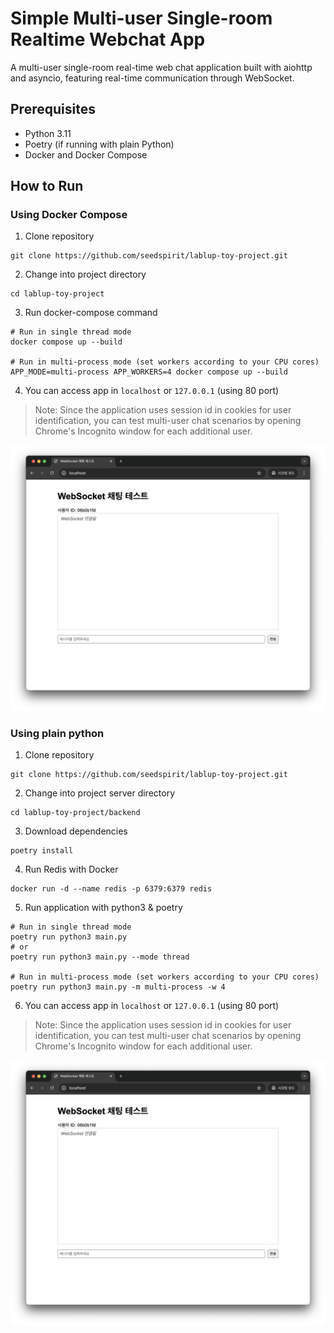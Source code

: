 # Simple Multi-user Single-room Realtime Webchat App
A multi-user single-room real-time web chat application built with aiohttp and asyncio, featuring real-time communication through WebSocket.

## Prerequisites
- Python 3.11
- Poetry (if running with plain Python)
- Docker and Docker Compose

## How to Run

### Using Docker Compose
1. Clone repository
```shell
git clone https://github.com/seedspirit/lablup-toy-project.git
```

2. Change into project directory 
```shell
cd lablup-toy-project
```

3. Run docker-compose command
```shell
# Run in single thread mode
docker compose up --build

# Run in multi-process mode (set workers according to your CPU cores)
APP_MODE=multi-process APP_WORKERS=4 docker compose up --build
```

4. You can access app in `localhost` or `127.0.0.1` (using 80 port)
> Note: Since the application uses session id in cookies for user identification, you can test multi-user chat scenarios by opening Chrome's Incognito window for each additional user.


![image](./application_image.png)


### Using plain python
1. Clone repository
```shell
git clone https://github.com/seedspirit/lablup-toy-project.git
```

2. Change into project server directory 
```shell
cd lablup-toy-project/backend
```

3. Download dependencies
```shell
poetry install
```

4. Run Redis with Docker
```shell
docker run -d --name redis -p 6379:6379 redis
```

5. Run application with python3 & poetry
```shell
# Run in single thread mode
poetry run python3 main.py
# or
poetry run python3 main.py --mode thread

# Run in multi-process mode (set workers according to your CPU cores)
poetry run python3 main.py -m multi-process -w 4
```

6. You can access app in `localhost` or `127.0.0.1` (using 80 port)
> Note: Since the application uses session id in cookies for user identification, you can test multi-user chat scenarios by opening Chrome's Incognito window for each additional user.


![image](./application_image.png)